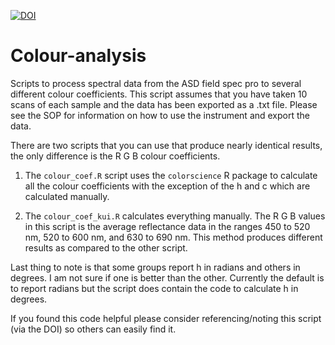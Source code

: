 [![DOI](https://zenodo.org/badge/DOI/10.5281/zenodo.5123327.svg)](https://doi.org/10.5281/zenodo.5123327)

# Colour-analysis
Scripts to process spectral data from the ASD field spec pro to several different colour coefficients. This script assumes that you have taken 10 scans of each sample and the data has been exported as a .txt file. Please see the SOP for information on how to use the instrument and export the data.

There are two scripts that you can use that produce nearly identical results, the only difference is the R G B colour coefficients. 

1) The `colour_coef.R` script uses the `colorscience` R package to calculate all the colour coefficients with the exception of the h and c which are calculated manually. 

2) The `colour_coef_kui.R` calculates everything manually. The R G B values in this script is the average reflectance data in the ranges 450 to 520 nm, 520 to 600 nm, and 630 to 690 nm. This method produces different results as compared to the other script.

Last thing to note is that some groups report h in radians and others in degrees. I am not sure if one is better than the other. Currently the default is to report radians but the script does contain the code to calculate h in degrees.

If you found this code helpful please consider referencing/noting this script (via the DOI) so others can easily find it.
